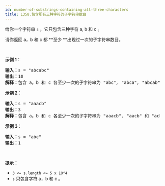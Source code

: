 ```yaml
---
id: number-of-substrings-containing-all-three-characters
title: 1358.包含所有三种字符的子字符串数目
---
```

给你一个字符串 <code>s</code> ，它只包含三种字符 a, b 和 c 。

请你返回 a，b 和 c 都 **至少 **出现过一次的子字符串数目。

 

**示例 1：**


<pre><strong>输入：</strong>s = &#34;abcabc&#34;<br/><strong>输出：</strong>10<br/><strong>解释：</strong>包含 a，b 和 c 各至少一次的子字符串为<em> &#34;</em>abc<em>&#34;, &#34;</em>abca<em>&#34;, &#34;</em>abcab<em>&#34;, &#34;</em>abcabc<em>&#34;, &#34;</em>bca<em>&#34;, &#34;</em>bcab<em>&#34;, &#34;</em>bcabc<em>&#34;, &#34;</em>cab<em>&#34;, &#34;</em>cabc<em>&#34; </em>和<em> &#34;</em>abc<em>&#34; </em>(<strong>相同</strong><strong>字符串算多次</strong>)<em>。</em><br/></pre>

**示例 2：**


<pre><strong>输入：</strong>s = &#34;aaacb&#34;<br/><strong>输出：</strong>3<br/><strong>解释：</strong>包含 a，b 和 c 各至少一次的子字符串为<em> &#34;</em>aaacb<em>&#34;, &#34;</em>aacb<em>&#34; </em>和<em> &#34;</em>acb<em>&#34; 。</em><br/></pre>

**示例 3：**


<pre><strong>输入：</strong>s = &#34;abc&#34;<br/><strong>输出：</strong>1<br/></pre>

 

**提示：**


- <code>3 &lt;= s.length &lt;= 5 x 10^4</code>
- <code>s</code> 只包含字符 a，b 和 c 。
